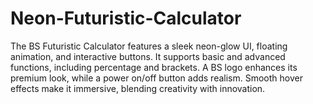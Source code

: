 # Neon-Futuristic-Calculator
The BS Futuristic Calculator features a sleek neon-glow UI, floating animation, and interactive buttons. It supports basic and advanced functions, including percentage and brackets. A BS logo enhances its premium look, while a power on/off button adds realism. Smooth hover effects make it immersive, blending creativity with innovation.
